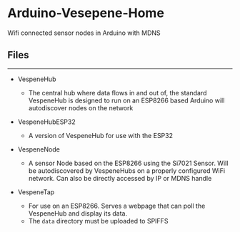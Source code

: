 # Arduino-Vesepene-Home
Wifi connected sensor nodes in Arduino with MDNS

## Files
---
* VespeneHub
  * The central hub where data flows in and out of, the standard VespeneHub is designed to run on an ESP8266 based Arduino will autodiscover nodes on the network

* VespeneHubESP32
  * A version of VespeneHub for use with the ESP32

* VespeneNode
  * A sensor Node based on the ESP8266 using the Si7021 Sensor. Will be autodiscovered by VespeneHubs on a properly configured WiFi network. Can also be directly accessed by IP or MDNS handle

* VespeneTap
  * For use on an ESP8266. Serves a webpage that can poll the VespeneHub and display its data.
  * The `data` directory must be uploaded to SPIFFS

